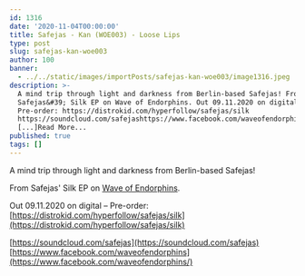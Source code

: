 ```yaml
---
id: 1316
date: '2020-11-04T00:00:00'
title: Safejas - Kan (WOE003) - Loose Lips
type: post
slug: safejas-kan-woe003
author: 100
banner:
  - ../../static/images/importPosts/safejas-kan-woe003/image1316.jpeg
description: >-
  A mind trip through light and darkness from Berlin-based Safejas! From
  Safejas&#39; Silk EP on Wave of Endorphins. Out 09.11.2020 on digital &#8211;
  Pre-order: https://distrokid.com/hyperfollow/safejas/silk
  https://soundcloud.com/safejashttps://www.facebook.com/waveofendorphins
  [...]Read More...
published: true
tags: []
---
```

A mind trip through light and darkness from Berlin-based Safejas!

From Safejas' Silk EP on [Wave of Endorphins](https://www.en-dor-phins.com/).

Out 09.11.2020 on digital – Pre-order: [https://distrokid.com/hyperfollow/safejas/silk](https://distrokid.com/hyperfollow/safejas/silk)

[https://soundcloud.com/safejas](https://soundcloud.com/safejas)  
[https://www.facebook.com/waveofendorphins](https://www.facebook.com/waveofendorphins/)